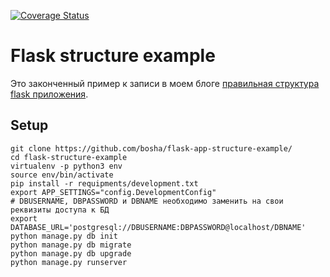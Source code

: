 [![Coverage Status](https://coveralls.io/repos/github/rooty/admin-proc/badge.svg?branch=master)](https://coveralls.io/github/rooty/admin-proc?branch=master)

# Flask structure example

Это законченный пример к записи в моем блоге 
[правильная структура flask приложения](https://the-bosha.ru/2016/06/03/python-flask-freimvork-pravilnaia-struktura-prilozheniia/).

## Setup

```
git clone https://github.com/bosha/flask-app-structure-example/
cd flask-structure-example
virtualenv -p python3 env
source env/bin/activate
pip install -r requipments/development.txt
export APP_SETTINGS="config.DevelopmentConfig"
# DBUSERNAME, DBPASSWORD и DBNAME необходимо заменить на свои реквизиты доступа к БД
export DATABASE_URL='postgresql://DBUSERNAME:DBPASSWORD@localhost/DBNAME'
python manage.py db init
python manage.py db migrate
python manage.py db upgrade
python manage.py runserver
```
